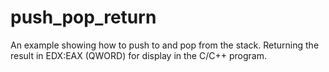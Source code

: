 # push_pop_return
An example showing how to push to and pop from the stack. Returning the result in EDX:EAX (QWORD) for display in the C/C++ program.
